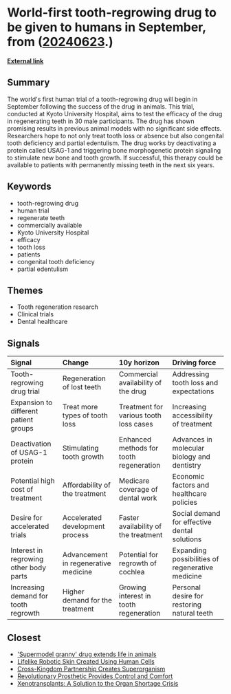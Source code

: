 # __World-first tooth-regrowing drug to be given to humans in September__, from ([20240623](https://kghosh.substack.com/p/20240623).)

__[External link](https://newatlas.com/medical/tooth-regrowing-human-trial/)__



## Summary

The world's first human trial of a tooth-regrowing drug will begin in September following the success of the drug in animals. This trial, conducted at Kyoto University Hospital, aims to test the efficacy of the drug in regenerating teeth in 30 male participants. The drug has shown promising results in previous animal models with no significant side effects. Researchers hope to not only treat tooth loss or absence but also congenital tooth deficiency and partial edentulism. The drug works by deactivating a protein called USAG-1 and triggering bone morphogenetic protein signaling to stimulate new bone and tooth growth. If successful, this therapy could be available to patients with permanently missing teeth in the next six years.

## Keywords

* tooth-regrowing drug
* human trial
* regenerate teeth
* commercially available
* Kyoto University Hospital
* efficacy
* tooth loss
* patients
* congenital tooth deficiency
* partial edentulism

## Themes

* Tooth regeneration research
* Clinical trials
* Dental healthcare

## Signals

| Signal                                 | Change                               | 10y horizon                             | Driving force                                    |
|:---------------------------------------|:-------------------------------------|:----------------------------------------|:-------------------------------------------------|
| Tooth-regrowing drug trial             | Regeneration of lost teeth           | Commercial availability of the drug     | Addressing tooth loss and expectations           |
| Expansion to different patient groups  | Treat more types of tooth loss       | Treatment for various tooth loss cases  | Increasing accessibility of treatment            |
| Deactivation of USAG-1 protein         | Stimulating tooth growth             | Enhanced methods for tooth regeneration | Advances in molecular biology and dentistry      |
| Potential high cost of treatment       | Affordability of the treatment       | Medicare coverage of dental work        | Economic factors and healthcare policies         |
| Desire for accelerated trials          | Accelerated development process      | Faster availability of the treatment    | Social demand for effective dental solutions     |
| Interest in regrowing other body parts | Advancement in regenerative medicine | Potential for regrowth of cochlea       | Expanding possibilities of regenerative medicine |
| Increasing demand for tooth regrowth   | Higher demand for the treatment      | Growing interest in tooth regeneration  | Personal desire for restoring natural teeth      |

## Closest

* ['Supermodel granny' drug extends life in animals](17a5cfb6b6173750c7fed952770cb29a)
* [Lifelike Robotic Skin Created Using Human Cells](3d1407b18f3172e808b79052d38c76de)
* [Cross-Kingdom Partnership Creates Superorganism](2af3e931e394e21223d8e983e2dd43b7)
* [Revolutionary Prosthetic Provides Control and Comfort](90accf3ba55fb5e705bbaa47ad145c50)
* [Xenotransplants: A Solution to the Organ Shortage Crisis](7d8c56d6e0991c4df704374e4bd6f6ec)
